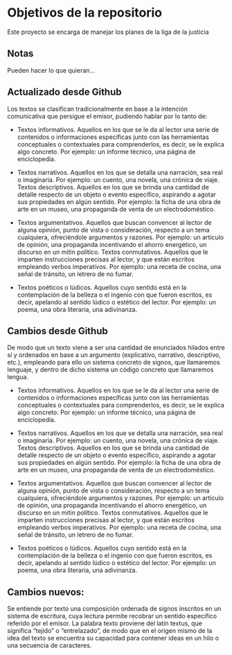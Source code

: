 # Objetivos de la repositorio

Este proyecto se encarga de manejar los planes de la liga de la justicia


## Notas
Pueden hacer lo que quieran...

## Actualizado desde Github
Los textos se clasifican tradicionalmente en base a la intención comunicativa que persigue el emisor, pudiendo hablar por lo tanto de:

- Textos informativos. Aquellos en los que se le da al lector una serie de contenidos o informaciones específicas junto con las herramientas conceptuales o contextuales para comprenderlos, es decir, se le explica algo concreto. Por ejemplo: un informe técnico, una página de enciclopedia.

- Textos narrativos. Aquellos en los que se detalla una narración, sea real o imaginaria. Por ejemplo: un cuento, una novela, una crónica de viaje.
Textos descriptivos. Aquellos en los que se brinda una cantidad de detalle respecto de un objeto o evento específico, aspirando a agotar sus propiedades en algún sentido. Por ejemplo: la ficha de una obra de arte en un museo, una propaganda de venta de un electrodoméstico.

- Textos argumentativos. Aquellos que buscan convencer al lector de alguna opinión, punto de vista o consideración, respecto a un tema cualquiera, ofreciéndole argumentos y razones. Por ejemplo: un artículo de opinión, una propaganda incentivando el ahorro energético, un discurso en un mitin político.
Textos conmutativos. Aquellos que le imparten instrucciones precisas al lector, y que están escritos empleando verbos imperativos. Por ejemplo: una receta de cocina, una señal de tránsito, un letrero de no fumar.

- Textos poéticos o lúdicos. Aquellos cuyo sentido está en la contemplación de la belleza o el ingenio con que fueron escritos, es decir, apelando al sentido lúdico o estético del lector. Por ejemplo: un poema, una obra literaria, una adivinanza.


## Cambios desde Github
De modo que un texto viene a ser una cantidad de enunciados hilados entre sí y ordenados en base a un argumento (explicativo, narrativo, descriptivo, etc.), empleando para ello un sistema concreto de signos, que llamaremos lenguaje, y dentro de dicho sistema un código concreto que llamaremos lengua.

- Textos informativos. Aquellos en los que se le da al lector una serie de contenidos o informaciones específicas junto con las herramientas conceptuales o contextuales para comprenderlos, es decir, se le explica algo concreto. Por ejemplo: un informe técnico, una página de enciclopedia.

- Textos narrativos. Aquellos en los que se detalla una narración, sea real o imaginaria. Por ejemplo: un cuento, una novela, una crónica de viaje.
Textos descriptivos. Aquellos en los que se brinda una cantidad de detalle respecto de un objeto o evento específico, aspirando a agotar sus propiedades en algún sentido. Por ejemplo: la ficha de una obra de arte en un museo, una propaganda de venta de un electrodoméstico.

- Textos argumentativos. Aquellos que buscan convencer al lector de alguna opinión, punto de vista o consideración, respecto a un tema cualquiera, ofreciéndole argumentos y razones. Por ejemplo: un artículo de opinión, una propaganda incentivando el ahorro energético, un discurso en un mitin político.
Textos conmutativos. Aquellos que le imparten instrucciones precisas al lector, y que están escritos empleando verbos imperativos. Por ejemplo: una receta de cocina, una señal de tránsito, un letrero de no fumar.

- Textos poéticos o lúdicos. Aquellos cuyo sentido está en la contemplación de la belleza o el ingenio con que fueron escritos, es decir, apelando al sentido lúdico o estético del lector. Por ejemplo: un poema, una obra literaria, una adivinanza.

## Cambios nuevos:

Se entiende por texto una composición ordenada de signos inscritos en un sistema de escritura, cuya lectura permite recobrar un sentido específico referido por el emisor. La palabra texto proviene del latín textus, que significa “tejido” o “entrelazado”, de modo que en el origen mismo de la idea del texto se encuentra su capacidad para contener ideas en un hilo o una secuencia de caracteres.


